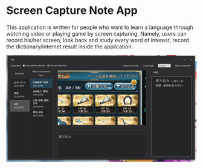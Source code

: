 # Screen Capture Note App
This application is written for people who want to learn a language through watching video or playing game by screen capturing. Namely, users can record his/her screen, look back and study every word of interest, record the dictionary/internet result inside the application.

![What is this](screenshot.png)

